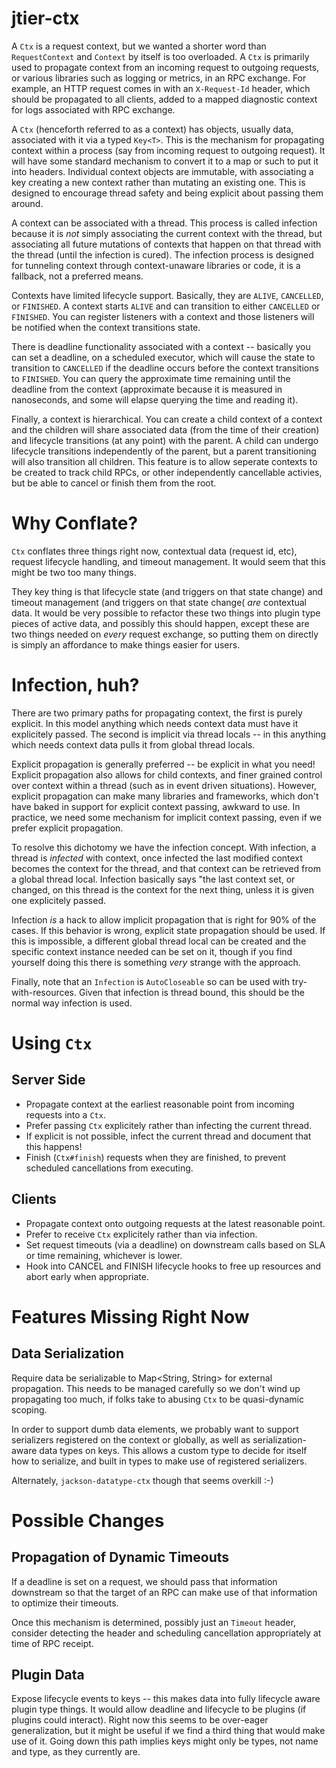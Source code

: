# jtier-ctx

A `Ctx` is a request context, but we wanted a shorter word than `RequestContext` and `Context` by itself is too overloaded. A `Ctx` is primarily used to propagate context from an incoming request to outgoing requests, or various libraries such as logging or metrics, in an RPC exchange. For example, an HTTP request comes in with an `X-Request-Id` header, which should be propagated to all clients, added to a mapped diagnostic context for logs associated with RPC exchange.

A `Ctx` (henceforth referred to as a context) has objects, usually data, associated with it via a typed `Key<T>`. This is the mechanism for propagating context within a process (say from incoming request to outgoing request). It will have some standard mechanism to convert it to a map or such to put it into headers. Individual context objects are immutable, with associating a key creating a new context rather than mutating an existing one. This is designed to encourage thread safety and being explicit about passing them around.

A context can be associated with a thread. This process is called infection because it is _not_ simply associating the current context with the thread, but associating all future mutations of contexts that happen on that thread with the thread (until the infection is cured). The infection process is designed for tunneling context through context-unaware libraries or code, it is a fallback, not a preferred means.

Contexts have limited lifecycle support. Basically, they are `ALIVE`, `CANCELLED`, or `FINISHED`. A context starts `ALIVE` and can transition to either `CANCELLED` or `FINISHED`. You can register listeners with a context and those listeners will be notified when the context transitions state.

There is deadline functionality associated with a context -- basically you can set a deadline, on a scheduled executor, which will cause the state to transition to `CANCELLED` if the deadline occurs before the context transitions to `FINISHED`. You can query the approximate time remaining until the deadline from the context (approximate because it is measured in nanoseconds, and some will elapse querying the time and reading it).

Finally, a context is hierarchical. You can create a child context of a context and the children will share associated data (from the time of their creation) and lifecycle transitions (at any point) with the parent. A child can undergo lifecycle transitions independently of the parent, but a parent transitioning will also transition all children. This feature is to allow seperate contexts to be created to track child RPCs, or other independently cancellable activies, but be able to cancel or finish them from the root. 

# Why Conflate?

`Ctx` conflates three things right now, contextual data (request id, etc), request lifecycle handling, and timeout management. It would seem that this might be two too many things.

They key thing is that lifecycle state (and triggers on that state change) and timeout management (and triggers on that state change( *are* contextual data. It would be very possible to refactor these two things into plugin type pieces of active data, and possibly this should happen, except these are two things needed on *every* request exchange, so putting them on directly is simply an affordance to make things easier for users.

# Infection, huh?

There are two primary paths for propagating context, the first is purely explicit. In this model anything which needs context data must have it explicitely passed. The second is implicit via thread locals -- in this anything which needs context data pulls it from global thread locals.

Explicit propagation is generally preferred -- be explicit in what you need! Explicit propagation also allows for child contexts, and finer grained control over context within a thread (such as in event driven situations). However, explicit propagation can make many libraries and frameworks, which don't have baked in support for explicit context passing, awkward to use. In practice, we need some mechanism for implicit context passing, even if we prefer explicit propagation.

To resolve this dichotomy we have the infection concept. With infection, a thread is *infected* with context, once infected the last modified context becomes the context for the thread, and that context can be retrieved from a global thread local. Infection basically says "the last context set, or changed, on this thread is the context for the next thing, unless it is given one explicitely passed. 

Infection *is* a hack to allow implicit propagation that is right for 90% of the cases. If this behavior is wrong, explicit state propagation should be used. If this is impossible, a different global thread local can be created and the specific context instance needed can be set on it, though if you find yourself doing this there is something *very* strange with the approach.

Finally, note that an `Infection` is `AutoCloseable` so can be used with try-with-resources. Given that infection is thread bound, this should be the normal way infection is used.

# Using `Ctx`

## Server Side

- Propagate context at the earliest reasonable point from incoming requests into a `Ctx`. 
- Prefer passing `Ctx` explicitely rather than infecting the current thread.
- If explicit is not possible, infect the current thread and document that this happens!
- Finish (`Ctx#finish`) requests when they are finished, to prevent scheduled cancellations from executing.

## Clients

- Propagate context onto outgoing requests at the latest reasonable point.
- Prefer to receive `Ctx` explicitely rather than via infection.
- Set request timeouts (via a deadline) on downstream calls based on SLA or time remaining, whichever is lower.
- Hook into CANCEL and FINISH lifecycle hooks to free up resources and abort early when appropriate.

# Features Missing Right Now

## Data Serialization

Require data be serializable to Map<String, String> for external propagation. This needs to be managed carefully so we don't wind up propagating too much, if folks take to abusing `Ctx` to be quasi-dynamic scoping.

In order to support dumb data elements, we probably want to support serializers registered on the context or globally, as well as serialization-aware data types on keys. This allows a custom type to decide for itself how to serialize, and built in types to make use of registered serializers.

Alternately, `jackson-datatype-ctx` though that seems overkill :-)

# Possible Changes

## Propagation of Dynamic Timeouts

If a deadline is set on a request, we should pass that information downstream so that the target of an RPC can make use of that information to optimize their timeouts.

Once this mechanism is determined, possibly just an `Timeout` header, consider detecting the header and scheduling cancellation appropriately at time of RPC receipt.

## Plugin Data

Expose lifecycle events to keys -- this makes data into fully lifecycle aware plugin type things. It would allow deadline and lifecycle to be plugins (if plugins could interact). Right now this seems to be over-eager generalization, but it might be useful if we find a third thing that would make use of it. Going down this path implies keys might only be types, not name and type, as they currently are.



